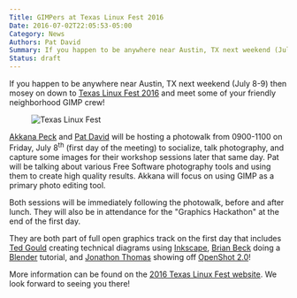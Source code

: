 ```yaml
---
Title: GIMPers at Texas Linux Fest 2016
Date: 2016-07-02T22:05:53-05:00
Category: News
Authors: Pat David
Summary: If you happen to be anywhere near Austin, TX next weekend (July 8-9) then mosey on down to [Texas Linux Fest 2016][txlf] and meet some of your friendly neighborhood GIMP crew!
Status: draft
---
```


If you happen to be anywhere near Austin, TX next weekend (July 8-9) then mosey on down to [Texas Linux Fest 2016][txlf] and meet some of your friendly neighborhood GIMP crew!

<figure>
<img src='{filename}./images/2016-TXLF/TXLF-header-fs8.png' alt='Texas Linux Fest'>
</figure>

[Akkana Peck][akk-web] and [Pat David][pat-web] will be hosting a photowalk from 0900-1100 on Friday, July 8<sup>th</sup> (first day of the meeting) to socialize, talk photography, and capture some images for their workshop sessions later that same day. Pat will be talking about various Free Software photography tools and using them to create high quality results. Akkana will focus on using GIMP as a primary photo editing tool. 

Both sessions will be immediately following the photowalk, before and after lunch.  They will also be in attendance for the "Graphics Hackathon" at the end of the first day.

They are both part of full open graphics track on the first day that includes [Ted Gould][] creating technical diagrams using [Inkscape][], [Brian Beck][] doing a [Blender][] tutorial, and [Jonathon Thomas][] showing off [OpenShot 2.0][]!


More information can be found on the [2016 Texas Linux Fest website][txlf]. We look forward to seeing you there!


[txlf]: http://2016.texaslinuxfest.org
[akk-web]: http://www.shallowsky.com
[pat-web]: https://pixls.us
[Ted Gould]: http://gould.cx/ted/
[Inkscape]: https://inkscape.org/ 
[Brian Beck]: http://2016.texaslinuxfest.org/node/103 
[Blender]: http://www.blender.org
[Jonathon Thomas]: http://2016.texaslinuxfest.org/node/55
[OpenShot 2.0]: http://www.openshot.org/
